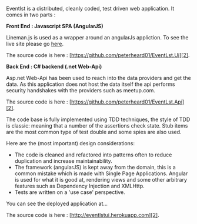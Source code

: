 Eventlst is a distributed, cleanly coded, test driven web application. It comes in two parts :

**Front End : Javascript SPA (AngularJS)**

Lineman.js is used as a wrapper around an angularJs appliction.
To see the live site please go [here][1].

  [1]: http://eventlstui.herokuapp.com

The source code is here : [https://github.com/peterheard01/EventLst.Ui][2].

  [2]: https://github.com/peterheard01/EventLst.Ui


**Back End : C# backend (.net Web-Api)**

Asp.net Web-Api has been used to reach into the data providers and get the data. As this application does not host the data itself the api performs security handshakes with the providers such as meetup.com.

The source code is here : [https://github.com/peterheard01/EventLst.Api][2].

  [2]: https://github.com/peterheard01/EventLst.Api


The code base is fully implemented using TDD techniques, the style of TDD is classic: meaning that a number of the assertions check state. Stub items are the most common type of test double and some spies are also used.

Here are the (most important) design considerations:

 - The code is cleaned and refactored into patterns often to reduce duplication and increase maintainability.
 - The framework (angularJS) is kept away from the domain, this is a common mistake which is made with Single Page Applications. Angular is used for what it is good at, rendering views and some other arbitrary features such as Dependency Injection and XMLHttp.
 - Tests are written on a 'use case' perspective.

You can see the deployed application at...

The source code is here : [http://eventlstui.herokuapp.com][2].

  [2]: http://eventlstui.herokuapp.com


